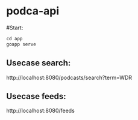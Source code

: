 # podca-api

#Start:

```go
cd app
goapp serve
```

## Usecase search:

http://localhost:8080/podcasts/search?term=WDR

## Usecase feeds:

http://localhost:8080/feeds
